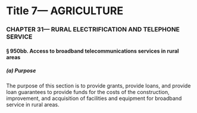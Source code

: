 
# Title 7— AGRICULTURE
### CHAPTER 31— RURAL ELECTRIFICATION AND TELEPHONE SERVICE
#### § 950bb. Access to broadband telecommunications services in rural areas
##### (a) Purpose

The purpose of this section is to provide grants, provide loans, and provide loan guarantees to provide funds for the costs of the construction, improvement, and acquisition of facilities and equipment for broadband service in rural areas.
